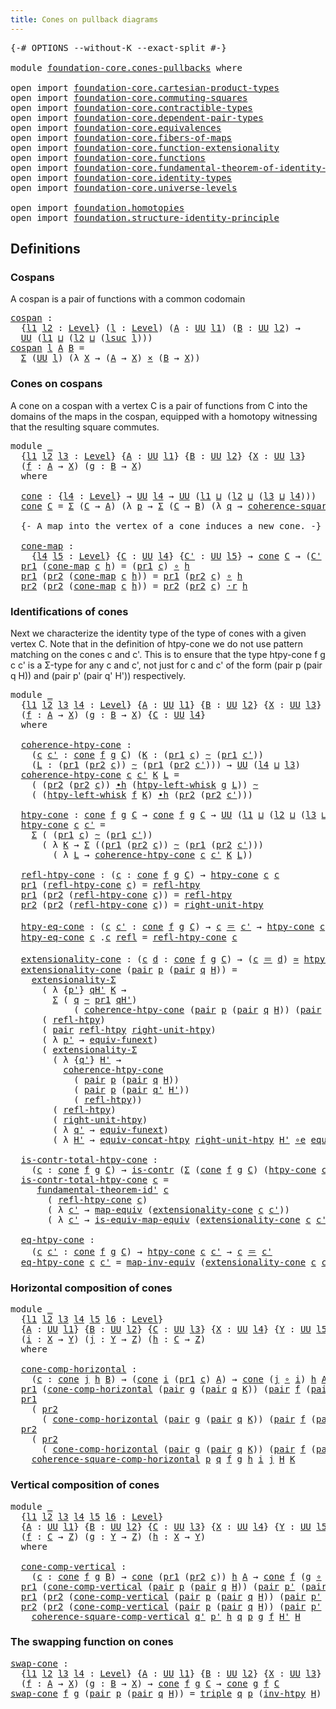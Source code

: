 ```yaml
---
title: Cones on pullback diagrams
---
```


<pre class="Agda"><a id="52" class="Symbol">{-#</a> <a id="56" class="Keyword">OPTIONS</a> <a id="64" class="Pragma">--without-K</a> <a id="76" class="Pragma">--exact-split</a> <a id="90" class="Symbol">#-}</a>

<a id="95" class="Keyword">module</a> <a id="102" href="foundation-core.cones-pullbacks.html" class="Module">foundation-core.cones-pullbacks</a> <a id="134" class="Keyword">where</a>

<a id="141" class="Keyword">open</a> <a id="146" class="Keyword">import</a> <a id="153" href="foundation-core.cartesian-product-types.html" class="Module">foundation-core.cartesian-product-types</a>
<a id="193" class="Keyword">open</a> <a id="198" class="Keyword">import</a> <a id="205" href="foundation-core.commuting-squares.html" class="Module">foundation-core.commuting-squares</a>
<a id="239" class="Keyword">open</a> <a id="244" class="Keyword">import</a> <a id="251" href="foundation-core.contractible-types.html" class="Module">foundation-core.contractible-types</a>
<a id="286" class="Keyword">open</a> <a id="291" class="Keyword">import</a> <a id="298" href="foundation-core.dependent-pair-types.html" class="Module">foundation-core.dependent-pair-types</a>
<a id="335" class="Keyword">open</a> <a id="340" class="Keyword">import</a> <a id="347" href="foundation-core.equivalences.html" class="Module">foundation-core.equivalences</a>
<a id="376" class="Keyword">open</a> <a id="381" class="Keyword">import</a> <a id="388" href="foundation-core.fibers-of-maps.html" class="Module">foundation-core.fibers-of-maps</a>
<a id="419" class="Keyword">open</a> <a id="424" class="Keyword">import</a> <a id="431" href="foundation-core.function-extensionality.html" class="Module">foundation-core.function-extensionality</a>
<a id="471" class="Keyword">open</a> <a id="476" class="Keyword">import</a> <a id="483" href="foundation-core.functions.html" class="Module">foundation-core.functions</a>
<a id="509" class="Keyword">open</a> <a id="514" class="Keyword">import</a> <a id="521" href="foundation-core.fundamental-theorem-of-identity-types.html" class="Module">foundation-core.fundamental-theorem-of-identity-types</a>
<a id="575" class="Keyword">open</a> <a id="580" class="Keyword">import</a> <a id="587" href="foundation-core.identity-types.html" class="Module">foundation-core.identity-types</a>
<a id="618" class="Keyword">open</a> <a id="623" class="Keyword">import</a> <a id="630" href="foundation-core.universe-levels.html" class="Module">foundation-core.universe-levels</a>

<a id="663" class="Keyword">open</a> <a id="668" class="Keyword">import</a> <a id="675" href="foundation.homotopies.html" class="Module">foundation.homotopies</a>
<a id="697" class="Keyword">open</a> <a id="702" class="Keyword">import</a> <a id="709" href="foundation.structure-identity-principle.html" class="Module">foundation.structure-identity-principle</a>
</pre>
## Definitions

### Cospans

A cospan is a pair of functions with a common codomain

<pre class="Agda"><a id="cospan"></a><a id="847" href="foundation-core.cones-pullbacks.html#847" class="Function">cospan</a> <a id="854" class="Symbol">:</a>
  <a id="858" class="Symbol">{</a><a id="859" href="foundation-core.cones-pullbacks.html#859" class="Bound">l1</a> <a id="862" href="foundation-core.cones-pullbacks.html#862" class="Bound">l2</a> <a id="865" class="Symbol">:</a> <a id="867" href="Agda.Primitive.html#597" class="Postulate">Level</a><a id="872" class="Symbol">}</a> <a id="874" class="Symbol">(</a><a id="875" href="foundation-core.cones-pullbacks.html#875" class="Bound">l</a> <a id="877" class="Symbol">:</a> <a id="879" href="Agda.Primitive.html#597" class="Postulate">Level</a><a id="884" class="Symbol">)</a> <a id="886" class="Symbol">(</a><a id="887" href="foundation-core.cones-pullbacks.html#887" class="Bound">A</a> <a id="889" class="Symbol">:</a> <a id="891" href="foundation-core.universe-levels.html#235" class="Primitive">UU</a> <a id="894" href="foundation-core.cones-pullbacks.html#859" class="Bound">l1</a><a id="896" class="Symbol">)</a> <a id="898" class="Symbol">(</a><a id="899" href="foundation-core.cones-pullbacks.html#899" class="Bound">B</a> <a id="901" class="Symbol">:</a> <a id="903" href="foundation-core.universe-levels.html#235" class="Primitive">UU</a> <a id="906" href="foundation-core.cones-pullbacks.html#862" class="Bound">l2</a><a id="908" class="Symbol">)</a> <a id="910" class="Symbol">→</a>
  <a id="914" href="foundation-core.universe-levels.html#235" class="Primitive">UU</a> <a id="917" class="Symbol">(</a><a id="918" href="foundation-core.cones-pullbacks.html#859" class="Bound">l1</a> <a id="921" href="Agda.Primitive.html#810" class="Primitive Operator">⊔</a> <a id="923" class="Symbol">(</a><a id="924" href="foundation-core.cones-pullbacks.html#862" class="Bound">l2</a> <a id="927" href="Agda.Primitive.html#810" class="Primitive Operator">⊔</a> <a id="929" class="Symbol">(</a><a id="930" href="Agda.Primitive.html#780" class="Primitive">lsuc</a> <a id="935" href="foundation-core.cones-pullbacks.html#875" class="Bound">l</a><a id="936" class="Symbol">)))</a>
<a id="940" href="foundation-core.cones-pullbacks.html#847" class="Function">cospan</a> <a id="947" href="foundation-core.cones-pullbacks.html#947" class="Bound">l</a> <a id="949" href="foundation-core.cones-pullbacks.html#949" class="Bound">A</a> <a id="951" href="foundation-core.cones-pullbacks.html#951" class="Bound">B</a> <a id="953" class="Symbol">=</a>
  <a id="957" href="foundation-core.dependent-pair-types.html#515" class="Record">Σ</a> <a id="959" class="Symbol">(</a><a id="960" href="foundation-core.universe-levels.html#235" class="Primitive">UU</a> <a id="963" href="foundation-core.cones-pullbacks.html#947" class="Bound">l</a><a id="964" class="Symbol">)</a> <a id="966" class="Symbol">(λ</a> <a id="969" href="foundation-core.cones-pullbacks.html#969" class="Bound">X</a> <a id="971" class="Symbol">→</a> <a id="973" class="Symbol">(</a><a id="974" href="foundation-core.cones-pullbacks.html#949" class="Bound">A</a> <a id="976" class="Symbol">→</a> <a id="978" href="foundation-core.cones-pullbacks.html#969" class="Bound">X</a><a id="979" class="Symbol">)</a> <a id="981" href="foundation-core.cartesian-product-types.html#590" class="Function Operator">×</a> <a id="983" class="Symbol">(</a><a id="984" href="foundation-core.cones-pullbacks.html#951" class="Bound">B</a> <a id="986" class="Symbol">→</a> <a id="988" href="foundation-core.cones-pullbacks.html#969" class="Bound">X</a><a id="989" class="Symbol">))</a>
</pre>
### Cones on cospans

A cone on a cospan with a vertex C is a pair of functions from C into the domains of the maps in the cospan, equipped with a homotopy witnessing that the resulting square commutes.

<pre class="Agda"><a id="1209" class="Keyword">module</a> <a id="1216" href="foundation-core.cones-pullbacks.html#1216" class="Module">_</a>
  <a id="1220" class="Symbol">{</a><a id="1221" href="foundation-core.cones-pullbacks.html#1221" class="Bound">l1</a> <a id="1224" href="foundation-core.cones-pullbacks.html#1224" class="Bound">l2</a> <a id="1227" href="foundation-core.cones-pullbacks.html#1227" class="Bound">l3</a> <a id="1230" class="Symbol">:</a> <a id="1232" href="Agda.Primitive.html#597" class="Postulate">Level</a><a id="1237" class="Symbol">}</a> <a id="1239" class="Symbol">{</a><a id="1240" href="foundation-core.cones-pullbacks.html#1240" class="Bound">A</a> <a id="1242" class="Symbol">:</a> <a id="1244" href="foundation-core.universe-levels.html#235" class="Primitive">UU</a> <a id="1247" href="foundation-core.cones-pullbacks.html#1221" class="Bound">l1</a><a id="1249" class="Symbol">}</a> <a id="1251" class="Symbol">{</a><a id="1252" href="foundation-core.cones-pullbacks.html#1252" class="Bound">B</a> <a id="1254" class="Symbol">:</a> <a id="1256" href="foundation-core.universe-levels.html#235" class="Primitive">UU</a> <a id="1259" href="foundation-core.cones-pullbacks.html#1224" class="Bound">l2</a><a id="1261" class="Symbol">}</a> <a id="1263" class="Symbol">{</a><a id="1264" href="foundation-core.cones-pullbacks.html#1264" class="Bound">X</a> <a id="1266" class="Symbol">:</a> <a id="1268" href="foundation-core.universe-levels.html#235" class="Primitive">UU</a> <a id="1271" href="foundation-core.cones-pullbacks.html#1227" class="Bound">l3</a><a id="1273" class="Symbol">}</a>
  <a id="1277" class="Symbol">(</a><a id="1278" href="foundation-core.cones-pullbacks.html#1278" class="Bound">f</a> <a id="1280" class="Symbol">:</a> <a id="1282" href="foundation-core.cones-pullbacks.html#1240" class="Bound">A</a> <a id="1284" class="Symbol">→</a> <a id="1286" href="foundation-core.cones-pullbacks.html#1264" class="Bound">X</a><a id="1287" class="Symbol">)</a> <a id="1289" class="Symbol">(</a><a id="1290" href="foundation-core.cones-pullbacks.html#1290" class="Bound">g</a> <a id="1292" class="Symbol">:</a> <a id="1294" href="foundation-core.cones-pullbacks.html#1252" class="Bound">B</a> <a id="1296" class="Symbol">→</a> <a id="1298" href="foundation-core.cones-pullbacks.html#1264" class="Bound">X</a><a id="1299" class="Symbol">)</a>
  <a id="1303" class="Keyword">where</a>
   
  <a id="1315" href="foundation-core.cones-pullbacks.html#1315" class="Function">cone</a> <a id="1320" class="Symbol">:</a> <a id="1322" class="Symbol">{</a><a id="1323" href="foundation-core.cones-pullbacks.html#1323" class="Bound">l4</a> <a id="1326" class="Symbol">:</a> <a id="1328" href="Agda.Primitive.html#597" class="Postulate">Level</a><a id="1333" class="Symbol">}</a> <a id="1335" class="Symbol">→</a> <a id="1337" href="foundation-core.universe-levels.html#235" class="Primitive">UU</a> <a id="1340" href="foundation-core.cones-pullbacks.html#1323" class="Bound">l4</a> <a id="1343" class="Symbol">→</a> <a id="1345" href="foundation-core.universe-levels.html#235" class="Primitive">UU</a> <a id="1348" class="Symbol">(</a><a id="1349" href="foundation-core.cones-pullbacks.html#1221" class="Bound">l1</a> <a id="1352" href="Agda.Primitive.html#810" class="Primitive Operator">⊔</a> <a id="1354" class="Symbol">(</a><a id="1355" href="foundation-core.cones-pullbacks.html#1224" class="Bound">l2</a> <a id="1358" href="Agda.Primitive.html#810" class="Primitive Operator">⊔</a> <a id="1360" class="Symbol">(</a><a id="1361" href="foundation-core.cones-pullbacks.html#1227" class="Bound">l3</a> <a id="1364" href="Agda.Primitive.html#810" class="Primitive Operator">⊔</a> <a id="1366" href="foundation-core.cones-pullbacks.html#1323" class="Bound">l4</a><a id="1368" class="Symbol">)))</a>
  <a id="1374" href="foundation-core.cones-pullbacks.html#1315" class="Function">cone</a> <a id="1379" href="foundation-core.cones-pullbacks.html#1379" class="Bound">C</a> <a id="1381" class="Symbol">=</a> <a id="1383" href="foundation-core.dependent-pair-types.html#515" class="Record">Σ</a> <a id="1385" class="Symbol">(</a><a id="1386" href="foundation-core.cones-pullbacks.html#1379" class="Bound">C</a> <a id="1388" class="Symbol">→</a> <a id="1390" href="foundation-core.cones-pullbacks.html#1240" class="Bound">A</a><a id="1391" class="Symbol">)</a> <a id="1393" class="Symbol">(λ</a> <a id="1396" href="foundation-core.cones-pullbacks.html#1396" class="Bound">p</a> <a id="1398" class="Symbol">→</a> <a id="1400" href="foundation-core.dependent-pair-types.html#515" class="Record">Σ</a> <a id="1402" class="Symbol">(</a><a id="1403" href="foundation-core.cones-pullbacks.html#1379" class="Bound">C</a> <a id="1405" class="Symbol">→</a> <a id="1407" href="foundation-core.cones-pullbacks.html#1252" class="Bound">B</a><a id="1408" class="Symbol">)</a> <a id="1410" class="Symbol">(λ</a> <a id="1413" href="foundation-core.cones-pullbacks.html#1413" class="Bound">q</a> <a id="1415" class="Symbol">→</a> <a id="1417" href="foundation-core.commuting-squares.html#545" class="Function">coherence-square</a> <a id="1434" href="foundation-core.cones-pullbacks.html#1413" class="Bound">q</a> <a id="1436" href="foundation-core.cones-pullbacks.html#1396" class="Bound">p</a> <a id="1438" href="foundation-core.cones-pullbacks.html#1290" class="Bound">g</a> <a id="1440" href="foundation-core.cones-pullbacks.html#1278" class="Bound">f</a><a id="1441" class="Symbol">))</a>

  <a id="1447" class="Comment">{- A map into the vertex of a cone induces a new cone. -}</a>
  
  <a id="1510" href="foundation-core.cones-pullbacks.html#1510" class="Function">cone-map</a> <a id="1519" class="Symbol">:</a>
    <a id="1525" class="Symbol">{</a><a id="1526" href="foundation-core.cones-pullbacks.html#1526" class="Bound">l4</a> <a id="1529" href="foundation-core.cones-pullbacks.html#1529" class="Bound">l5</a> <a id="1532" class="Symbol">:</a> <a id="1534" href="Agda.Primitive.html#597" class="Postulate">Level</a><a id="1539" class="Symbol">}</a> <a id="1541" class="Symbol">{</a><a id="1542" href="foundation-core.cones-pullbacks.html#1542" class="Bound">C</a> <a id="1544" class="Symbol">:</a> <a id="1546" href="foundation-core.universe-levels.html#235" class="Primitive">UU</a> <a id="1549" href="foundation-core.cones-pullbacks.html#1526" class="Bound">l4</a><a id="1551" class="Symbol">}</a> <a id="1553" class="Symbol">{</a><a id="1554" href="foundation-core.cones-pullbacks.html#1554" class="Bound">C&#39;</a> <a id="1557" class="Symbol">:</a> <a id="1559" href="foundation-core.universe-levels.html#235" class="Primitive">UU</a> <a id="1562" href="foundation-core.cones-pullbacks.html#1529" class="Bound">l5</a><a id="1564" class="Symbol">}</a> <a id="1566" class="Symbol">→</a> <a id="1568" href="foundation-core.cones-pullbacks.html#1315" class="Function">cone</a> <a id="1573" href="foundation-core.cones-pullbacks.html#1542" class="Bound">C</a> <a id="1575" class="Symbol">→</a> <a id="1577" class="Symbol">(</a><a id="1578" href="foundation-core.cones-pullbacks.html#1554" class="Bound">C&#39;</a> <a id="1581" class="Symbol">→</a> <a id="1583" href="foundation-core.cones-pullbacks.html#1542" class="Bound">C</a><a id="1584" class="Symbol">)</a> <a id="1586" class="Symbol">→</a> <a id="1588" href="foundation-core.cones-pullbacks.html#1315" class="Function">cone</a> <a id="1593" href="foundation-core.cones-pullbacks.html#1554" class="Bound">C&#39;</a>
  <a id="1598" href="foundation-core.dependent-pair-types.html#605" class="Field">pr1</a> <a id="1602" class="Symbol">(</a><a id="1603" href="foundation-core.cones-pullbacks.html#1510" class="Function">cone-map</a> <a id="1612" href="foundation-core.cones-pullbacks.html#1612" class="Bound">c</a> <a id="1614" href="foundation-core.cones-pullbacks.html#1614" class="Bound">h</a><a id="1615" class="Symbol">)</a> <a id="1617" class="Symbol">=</a> <a id="1619" class="Symbol">(</a><a id="1620" href="foundation-core.dependent-pair-types.html#605" class="Field">pr1</a> <a id="1624" href="foundation-core.cones-pullbacks.html#1612" class="Bound">c</a><a id="1625" class="Symbol">)</a> <a id="1627" href="foundation-core.functions.html#420" class="Function Operator">∘</a> <a id="1629" href="foundation-core.cones-pullbacks.html#1614" class="Bound">h</a>
  <a id="1633" href="foundation-core.dependent-pair-types.html#605" class="Field">pr1</a> <a id="1637" class="Symbol">(</a><a id="1638" href="foundation-core.dependent-pair-types.html#617" class="Field">pr2</a> <a id="1642" class="Symbol">(</a><a id="1643" href="foundation-core.cones-pullbacks.html#1510" class="Function">cone-map</a> <a id="1652" href="foundation-core.cones-pullbacks.html#1652" class="Bound">c</a> <a id="1654" href="foundation-core.cones-pullbacks.html#1654" class="Bound">h</a><a id="1655" class="Symbol">))</a> <a id="1658" class="Symbol">=</a> <a id="1660" href="foundation-core.dependent-pair-types.html#605" class="Field">pr1</a> <a id="1664" class="Symbol">(</a><a id="1665" href="foundation-core.dependent-pair-types.html#617" class="Field">pr2</a> <a id="1669" href="foundation-core.cones-pullbacks.html#1652" class="Bound">c</a><a id="1670" class="Symbol">)</a> <a id="1672" href="foundation-core.functions.html#420" class="Function Operator">∘</a> <a id="1674" href="foundation-core.cones-pullbacks.html#1654" class="Bound">h</a>
  <a id="1678" href="foundation-core.dependent-pair-types.html#617" class="Field">pr2</a> <a id="1682" class="Symbol">(</a><a id="1683" href="foundation-core.dependent-pair-types.html#617" class="Field">pr2</a> <a id="1687" class="Symbol">(</a><a id="1688" href="foundation-core.cones-pullbacks.html#1510" class="Function">cone-map</a> <a id="1697" href="foundation-core.cones-pullbacks.html#1697" class="Bound">c</a> <a id="1699" href="foundation-core.cones-pullbacks.html#1699" class="Bound">h</a><a id="1700" class="Symbol">))</a> <a id="1703" class="Symbol">=</a> <a id="1705" href="foundation-core.dependent-pair-types.html#617" class="Field">pr2</a> <a id="1709" class="Symbol">(</a><a id="1710" href="foundation-core.dependent-pair-types.html#617" class="Field">pr2</a> <a id="1714" href="foundation-core.cones-pullbacks.html#1697" class="Bound">c</a><a id="1715" class="Symbol">)</a> <a id="1717" href="foundation-core.homotopies.html#2083" class="Function Operator">·r</a> <a id="1720" href="foundation-core.cones-pullbacks.html#1699" class="Bound">h</a>
</pre>
### Identifications of cones

Next we characterize the identity type of the type of cones with a given vertex C. Note that in the definition of htpy-cone we do not use pattern matching on the cones c and c'. This is to ensure that the type htpy-cone f g c c' is a Σ-type for any c and c', not just for c and c' of the form (pair p (pair q H)) and (pair p' (pair q' H')) respectively.

<pre class="Agda"><a id="2120" class="Keyword">module</a> <a id="2127" href="foundation-core.cones-pullbacks.html#2127" class="Module">_</a>
  <a id="2131" class="Symbol">{</a><a id="2132" href="foundation-core.cones-pullbacks.html#2132" class="Bound">l1</a> <a id="2135" href="foundation-core.cones-pullbacks.html#2135" class="Bound">l2</a> <a id="2138" href="foundation-core.cones-pullbacks.html#2138" class="Bound">l3</a> <a id="2141" href="foundation-core.cones-pullbacks.html#2141" class="Bound">l4</a> <a id="2144" class="Symbol">:</a> <a id="2146" href="Agda.Primitive.html#597" class="Postulate">Level</a><a id="2151" class="Symbol">}</a> <a id="2153" class="Symbol">{</a><a id="2154" href="foundation-core.cones-pullbacks.html#2154" class="Bound">A</a> <a id="2156" class="Symbol">:</a> <a id="2158" href="foundation-core.universe-levels.html#235" class="Primitive">UU</a> <a id="2161" href="foundation-core.cones-pullbacks.html#2132" class="Bound">l1</a><a id="2163" class="Symbol">}</a> <a id="2165" class="Symbol">{</a><a id="2166" href="foundation-core.cones-pullbacks.html#2166" class="Bound">B</a> <a id="2168" class="Symbol">:</a> <a id="2170" href="foundation-core.universe-levels.html#235" class="Primitive">UU</a> <a id="2173" href="foundation-core.cones-pullbacks.html#2135" class="Bound">l2</a><a id="2175" class="Symbol">}</a> <a id="2177" class="Symbol">{</a><a id="2178" href="foundation-core.cones-pullbacks.html#2178" class="Bound">X</a> <a id="2180" class="Symbol">:</a> <a id="2182" href="foundation-core.universe-levels.html#235" class="Primitive">UU</a> <a id="2185" href="foundation-core.cones-pullbacks.html#2138" class="Bound">l3</a><a id="2187" class="Symbol">}</a>
  <a id="2191" class="Symbol">(</a><a id="2192" href="foundation-core.cones-pullbacks.html#2192" class="Bound">f</a> <a id="2194" class="Symbol">:</a> <a id="2196" href="foundation-core.cones-pullbacks.html#2154" class="Bound">A</a> <a id="2198" class="Symbol">→</a> <a id="2200" href="foundation-core.cones-pullbacks.html#2178" class="Bound">X</a><a id="2201" class="Symbol">)</a> <a id="2203" class="Symbol">(</a><a id="2204" href="foundation-core.cones-pullbacks.html#2204" class="Bound">g</a> <a id="2206" class="Symbol">:</a> <a id="2208" href="foundation-core.cones-pullbacks.html#2166" class="Bound">B</a> <a id="2210" class="Symbol">→</a> <a id="2212" href="foundation-core.cones-pullbacks.html#2178" class="Bound">X</a><a id="2213" class="Symbol">)</a> <a id="2215" class="Symbol">{</a><a id="2216" href="foundation-core.cones-pullbacks.html#2216" class="Bound">C</a> <a id="2218" class="Symbol">:</a> <a id="2220" href="foundation-core.universe-levels.html#235" class="Primitive">UU</a> <a id="2223" href="foundation-core.cones-pullbacks.html#2141" class="Bound">l4</a><a id="2225" class="Symbol">}</a>
  <a id="2229" class="Keyword">where</a>
  
  <a id="2240" href="foundation-core.cones-pullbacks.html#2240" class="Function">coherence-htpy-cone</a> <a id="2260" class="Symbol">:</a>
    <a id="2266" class="Symbol">(</a><a id="2267" href="foundation-core.cones-pullbacks.html#2267" class="Bound">c</a> <a id="2269" href="foundation-core.cones-pullbacks.html#2269" class="Bound">c&#39;</a> <a id="2272" class="Symbol">:</a> <a id="2274" href="foundation-core.cones-pullbacks.html#1315" class="Function">cone</a> <a id="2279" href="foundation-core.cones-pullbacks.html#2192" class="Bound">f</a> <a id="2281" href="foundation-core.cones-pullbacks.html#2204" class="Bound">g</a> <a id="2283" href="foundation-core.cones-pullbacks.html#2216" class="Bound">C</a><a id="2284" class="Symbol">)</a> <a id="2286" class="Symbol">(</a><a id="2287" href="foundation-core.cones-pullbacks.html#2287" class="Bound">K</a> <a id="2289" class="Symbol">:</a> <a id="2291" class="Symbol">(</a><a id="2292" href="foundation-core.dependent-pair-types.html#605" class="Field">pr1</a> <a id="2296" href="foundation-core.cones-pullbacks.html#2267" class="Bound">c</a><a id="2297" class="Symbol">)</a> <a id="2299" href="foundation-core.homotopies.html#627" class="Function Operator">~</a> <a id="2301" class="Symbol">(</a><a id="2302" href="foundation-core.dependent-pair-types.html#605" class="Field">pr1</a> <a id="2306" href="foundation-core.cones-pullbacks.html#2269" class="Bound">c&#39;</a><a id="2308" class="Symbol">))</a>
    <a id="2315" class="Symbol">(</a><a id="2316" href="foundation-core.cones-pullbacks.html#2316" class="Bound">L</a> <a id="2318" class="Symbol">:</a> <a id="2320" class="Symbol">(</a><a id="2321" href="foundation-core.dependent-pair-types.html#605" class="Field">pr1</a> <a id="2325" class="Symbol">(</a><a id="2326" href="foundation-core.dependent-pair-types.html#617" class="Field">pr2</a> <a id="2330" href="foundation-core.cones-pullbacks.html#2267" class="Bound">c</a><a id="2331" class="Symbol">))</a> <a id="2334" href="foundation-core.homotopies.html#627" class="Function Operator">~</a> <a id="2336" class="Symbol">(</a><a id="2337" href="foundation-core.dependent-pair-types.html#605" class="Field">pr1</a> <a id="2341" class="Symbol">(</a><a id="2342" href="foundation-core.dependent-pair-types.html#617" class="Field">pr2</a> <a id="2346" href="foundation-core.cones-pullbacks.html#2269" class="Bound">c&#39;</a><a id="2348" class="Symbol">)))</a> <a id="2352" class="Symbol">→</a> <a id="2354" href="foundation-core.universe-levels.html#235" class="Primitive">UU</a> <a id="2357" class="Symbol">(</a><a id="2358" href="foundation-core.cones-pullbacks.html#2141" class="Bound">l4</a> <a id="2361" href="Agda.Primitive.html#810" class="Primitive Operator">⊔</a> <a id="2363" href="foundation-core.cones-pullbacks.html#2138" class="Bound">l3</a><a id="2365" class="Symbol">)</a>
  <a id="2369" href="foundation-core.cones-pullbacks.html#2240" class="Function">coherence-htpy-cone</a> <a id="2389" href="foundation-core.cones-pullbacks.html#2389" class="Bound">c</a> <a id="2391" href="foundation-core.cones-pullbacks.html#2391" class="Bound">c&#39;</a> <a id="2394" href="foundation-core.cones-pullbacks.html#2394" class="Bound">K</a> <a id="2396" href="foundation-core.cones-pullbacks.html#2396" class="Bound">L</a> <a id="2398" class="Symbol">=</a>
    <a id="2404" class="Symbol">(</a> <a id="2406" class="Symbol">(</a><a id="2407" href="foundation-core.dependent-pair-types.html#617" class="Field">pr2</a> <a id="2411" class="Symbol">(</a><a id="2412" href="foundation-core.dependent-pair-types.html#617" class="Field">pr2</a> <a id="2416" href="foundation-core.cones-pullbacks.html#2389" class="Bound">c</a><a id="2417" class="Symbol">))</a> <a id="2420" href="foundation-core.homotopies.html#1167" class="Function Operator">∙h</a> <a id="2423" class="Symbol">(</a><a id="2424" href="foundation-core.homotopies.html#1696" class="Function">htpy-left-whisk</a> <a id="2440" href="foundation-core.cones-pullbacks.html#2204" class="Bound">g</a> <a id="2442" href="foundation-core.cones-pullbacks.html#2396" class="Bound">L</a><a id="2443" class="Symbol">))</a> <a id="2446" href="foundation-core.homotopies.html#627" class="Function Operator">~</a>
    <a id="2452" class="Symbol">(</a> <a id="2454" class="Symbol">(</a><a id="2455" href="foundation-core.homotopies.html#1696" class="Function">htpy-left-whisk</a> <a id="2471" href="foundation-core.cones-pullbacks.html#2192" class="Bound">f</a> <a id="2473" href="foundation-core.cones-pullbacks.html#2394" class="Bound">K</a><a id="2474" class="Symbol">)</a> <a id="2476" href="foundation-core.homotopies.html#1167" class="Function Operator">∙h</a> <a id="2479" class="Symbol">(</a><a id="2480" href="foundation-core.dependent-pair-types.html#617" class="Field">pr2</a> <a id="2484" class="Symbol">(</a><a id="2485" href="foundation-core.dependent-pair-types.html#617" class="Field">pr2</a> <a id="2489" href="foundation-core.cones-pullbacks.html#2391" class="Bound">c&#39;</a><a id="2491" class="Symbol">)))</a>

  <a id="2498" href="foundation-core.cones-pullbacks.html#2498" class="Function">htpy-cone</a> <a id="2508" class="Symbol">:</a> <a id="2510" href="foundation-core.cones-pullbacks.html#1315" class="Function">cone</a> <a id="2515" href="foundation-core.cones-pullbacks.html#2192" class="Bound">f</a> <a id="2517" href="foundation-core.cones-pullbacks.html#2204" class="Bound">g</a> <a id="2519" href="foundation-core.cones-pullbacks.html#2216" class="Bound">C</a> <a id="2521" class="Symbol">→</a> <a id="2523" href="foundation-core.cones-pullbacks.html#1315" class="Function">cone</a> <a id="2528" href="foundation-core.cones-pullbacks.html#2192" class="Bound">f</a> <a id="2530" href="foundation-core.cones-pullbacks.html#2204" class="Bound">g</a> <a id="2532" href="foundation-core.cones-pullbacks.html#2216" class="Bound">C</a> <a id="2534" class="Symbol">→</a> <a id="2536" href="foundation-core.universe-levels.html#235" class="Primitive">UU</a> <a id="2539" class="Symbol">(</a><a id="2540" href="foundation-core.cones-pullbacks.html#2132" class="Bound">l1</a> <a id="2543" href="Agda.Primitive.html#810" class="Primitive Operator">⊔</a> <a id="2545" class="Symbol">(</a><a id="2546" href="foundation-core.cones-pullbacks.html#2135" class="Bound">l2</a> <a id="2549" href="Agda.Primitive.html#810" class="Primitive Operator">⊔</a> <a id="2551" class="Symbol">(</a><a id="2552" href="foundation-core.cones-pullbacks.html#2138" class="Bound">l3</a> <a id="2555" href="Agda.Primitive.html#810" class="Primitive Operator">⊔</a> <a id="2557" href="foundation-core.cones-pullbacks.html#2141" class="Bound">l4</a><a id="2559" class="Symbol">)))</a>
  <a id="2565" href="foundation-core.cones-pullbacks.html#2498" class="Function">htpy-cone</a> <a id="2575" href="foundation-core.cones-pullbacks.html#2575" class="Bound">c</a> <a id="2577" href="foundation-core.cones-pullbacks.html#2577" class="Bound">c&#39;</a> <a id="2580" class="Symbol">=</a>
    <a id="2586" href="foundation-core.dependent-pair-types.html#515" class="Record">Σ</a> <a id="2588" class="Symbol">(</a> <a id="2590" class="Symbol">(</a><a id="2591" href="foundation-core.dependent-pair-types.html#605" class="Field">pr1</a> <a id="2595" href="foundation-core.cones-pullbacks.html#2575" class="Bound">c</a><a id="2596" class="Symbol">)</a> <a id="2598" href="foundation-core.homotopies.html#627" class="Function Operator">~</a> <a id="2600" class="Symbol">(</a><a id="2601" href="foundation-core.dependent-pair-types.html#605" class="Field">pr1</a> <a id="2605" href="foundation-core.cones-pullbacks.html#2577" class="Bound">c&#39;</a><a id="2607" class="Symbol">))</a>
      <a id="2616" class="Symbol">(</a> <a id="2618" class="Symbol">λ</a> <a id="2620" href="foundation-core.cones-pullbacks.html#2620" class="Bound">K</a> <a id="2622" class="Symbol">→</a> <a id="2624" href="foundation-core.dependent-pair-types.html#515" class="Record">Σ</a> <a id="2626" class="Symbol">((</a><a id="2628" href="foundation-core.dependent-pair-types.html#605" class="Field">pr1</a> <a id="2632" class="Symbol">(</a><a id="2633" href="foundation-core.dependent-pair-types.html#617" class="Field">pr2</a> <a id="2637" href="foundation-core.cones-pullbacks.html#2575" class="Bound">c</a><a id="2638" class="Symbol">))</a> <a id="2641" href="foundation-core.homotopies.html#627" class="Function Operator">~</a> <a id="2643" class="Symbol">(</a><a id="2644" href="foundation-core.dependent-pair-types.html#605" class="Field">pr1</a> <a id="2648" class="Symbol">(</a><a id="2649" href="foundation-core.dependent-pair-types.html#617" class="Field">pr2</a> <a id="2653" href="foundation-core.cones-pullbacks.html#2577" class="Bound">c&#39;</a><a id="2655" class="Symbol">)))</a>
        <a id="2667" class="Symbol">(</a> <a id="2669" class="Symbol">λ</a> <a id="2671" href="foundation-core.cones-pullbacks.html#2671" class="Bound">L</a> <a id="2673" class="Symbol">→</a> <a id="2675" href="foundation-core.cones-pullbacks.html#2240" class="Function">coherence-htpy-cone</a> <a id="2695" href="foundation-core.cones-pullbacks.html#2575" class="Bound">c</a> <a id="2697" href="foundation-core.cones-pullbacks.html#2577" class="Bound">c&#39;</a> <a id="2700" href="foundation-core.cones-pullbacks.html#2620" class="Bound">K</a> <a id="2702" href="foundation-core.cones-pullbacks.html#2671" class="Bound">L</a><a id="2703" class="Symbol">))</a>

  <a id="2709" href="foundation-core.cones-pullbacks.html#2709" class="Function">refl-htpy-cone</a> <a id="2724" class="Symbol">:</a> <a id="2726" class="Symbol">(</a><a id="2727" href="foundation-core.cones-pullbacks.html#2727" class="Bound">c</a> <a id="2729" class="Symbol">:</a> <a id="2731" href="foundation-core.cones-pullbacks.html#1315" class="Function">cone</a> <a id="2736" href="foundation-core.cones-pullbacks.html#2192" class="Bound">f</a> <a id="2738" href="foundation-core.cones-pullbacks.html#2204" class="Bound">g</a> <a id="2740" href="foundation-core.cones-pullbacks.html#2216" class="Bound">C</a><a id="2741" class="Symbol">)</a> <a id="2743" class="Symbol">→</a> <a id="2745" href="foundation-core.cones-pullbacks.html#2498" class="Function">htpy-cone</a> <a id="2755" href="foundation-core.cones-pullbacks.html#2727" class="Bound">c</a> <a id="2757" href="foundation-core.cones-pullbacks.html#2727" class="Bound">c</a>
  <a id="2761" href="foundation-core.dependent-pair-types.html#605" class="Field">pr1</a> <a id="2765" class="Symbol">(</a><a id="2766" href="foundation-core.cones-pullbacks.html#2709" class="Function">refl-htpy-cone</a> <a id="2781" href="foundation-core.cones-pullbacks.html#2781" class="Bound">c</a><a id="2782" class="Symbol">)</a> <a id="2784" class="Symbol">=</a> <a id="2786" href="foundation-core.homotopies.html#741" class="Function">refl-htpy</a>
  <a id="2798" href="foundation-core.dependent-pair-types.html#605" class="Field">pr1</a> <a id="2802" class="Symbol">(</a><a id="2803" href="foundation-core.dependent-pair-types.html#617" class="Field">pr2</a> <a id="2807" class="Symbol">(</a><a id="2808" href="foundation-core.cones-pullbacks.html#2709" class="Function">refl-htpy-cone</a> <a id="2823" href="foundation-core.cones-pullbacks.html#2823" class="Bound">c</a><a id="2824" class="Symbol">))</a> <a id="2827" class="Symbol">=</a> <a id="2829" href="foundation-core.homotopies.html#741" class="Function">refl-htpy</a>
  <a id="2841" href="foundation-core.dependent-pair-types.html#617" class="Field">pr2</a> <a id="2845" class="Symbol">(</a><a id="2846" href="foundation-core.dependent-pair-types.html#617" class="Field">pr2</a> <a id="2850" class="Symbol">(</a><a id="2851" href="foundation-core.cones-pullbacks.html#2709" class="Function">refl-htpy-cone</a> <a id="2866" href="foundation-core.cones-pullbacks.html#2866" class="Bound">c</a><a id="2867" class="Symbol">))</a> <a id="2870" class="Symbol">=</a> <a id="2872" href="foundation-core.homotopies.html#2584" class="Function">right-unit-htpy</a>
      
  <a id="2897" href="foundation-core.cones-pullbacks.html#2897" class="Function">htpy-eq-cone</a> <a id="2910" class="Symbol">:</a> <a id="2912" class="Symbol">(</a><a id="2913" href="foundation-core.cones-pullbacks.html#2913" class="Bound">c</a> <a id="2915" href="foundation-core.cones-pullbacks.html#2915" class="Bound">c&#39;</a> <a id="2918" class="Symbol">:</a> <a id="2920" href="foundation-core.cones-pullbacks.html#1315" class="Function">cone</a> <a id="2925" href="foundation-core.cones-pullbacks.html#2192" class="Bound">f</a> <a id="2927" href="foundation-core.cones-pullbacks.html#2204" class="Bound">g</a> <a id="2929" href="foundation-core.cones-pullbacks.html#2216" class="Bound">C</a><a id="2930" class="Symbol">)</a> <a id="2932" class="Symbol">→</a> <a id="2934" href="foundation-core.cones-pullbacks.html#2913" class="Bound">c</a> <a id="2936" href="foundation-core.identity-types.html#1865" class="Function Operator">＝</a> <a id="2938" href="foundation-core.cones-pullbacks.html#2915" class="Bound">c&#39;</a> <a id="2941" class="Symbol">→</a> <a id="2943" href="foundation-core.cones-pullbacks.html#2498" class="Function">htpy-cone</a> <a id="2953" href="foundation-core.cones-pullbacks.html#2913" class="Bound">c</a> <a id="2955" href="foundation-core.cones-pullbacks.html#2915" class="Bound">c&#39;</a>
  <a id="2960" href="foundation-core.cones-pullbacks.html#2897" class="Function">htpy-eq-cone</a> <a id="2973" href="foundation-core.cones-pullbacks.html#2973" class="Bound">c</a> <a id="2975" class="DottedPattern Symbol">.</a><a id="2976" href="foundation-core.cones-pullbacks.html#2973" class="DottedPattern Bound">c</a> <a id="2978" href="foundation-core.identity-types.html#1820" class="InductiveConstructor">refl</a> <a id="2983" class="Symbol">=</a> <a id="2985" href="foundation-core.cones-pullbacks.html#2709" class="Function">refl-htpy-cone</a> <a id="3000" href="foundation-core.cones-pullbacks.html#2973" class="Bound">c</a>

  <a id="3005" href="foundation-core.cones-pullbacks.html#3005" class="Function">extensionality-cone</a> <a id="3025" class="Symbol">:</a> <a id="3027" class="Symbol">(</a><a id="3028" href="foundation-core.cones-pullbacks.html#3028" class="Bound">c</a> <a id="3030" href="foundation-core.cones-pullbacks.html#3030" class="Bound">d</a> <a id="3032" class="Symbol">:</a> <a id="3034" href="foundation-core.cones-pullbacks.html#1315" class="Function">cone</a> <a id="3039" href="foundation-core.cones-pullbacks.html#2192" class="Bound">f</a> <a id="3041" href="foundation-core.cones-pullbacks.html#2204" class="Bound">g</a> <a id="3043" href="foundation-core.cones-pullbacks.html#2216" class="Bound">C</a><a id="3044" class="Symbol">)</a> <a id="3046" class="Symbol">→</a> <a id="3048" class="Symbol">(</a><a id="3049" href="foundation-core.cones-pullbacks.html#3028" class="Bound">c</a> <a id="3051" href="foundation-core.identity-types.html#1865" class="Function Operator">＝</a> <a id="3053" href="foundation-core.cones-pullbacks.html#3030" class="Bound">d</a><a id="3054" class="Symbol">)</a> <a id="3056" href="foundation-core.equivalences.html#1621" class="Function Operator">≃</a> <a id="3058" href="foundation-core.cones-pullbacks.html#2498" class="Function">htpy-cone</a> <a id="3068" href="foundation-core.cones-pullbacks.html#3028" class="Bound">c</a> <a id="3070" href="foundation-core.cones-pullbacks.html#3030" class="Bound">d</a>
  <a id="3074" href="foundation-core.cones-pullbacks.html#3005" class="Function">extensionality-cone</a> <a id="3094" class="Symbol">(</a><a id="3095" href="foundation-core.dependent-pair-types.html#588" class="InductiveConstructor">pair</a> <a id="3100" href="foundation-core.cones-pullbacks.html#3100" class="Bound">p</a> <a id="3102" class="Symbol">(</a><a id="3103" href="foundation-core.dependent-pair-types.html#588" class="InductiveConstructor">pair</a> <a id="3108" href="foundation-core.cones-pullbacks.html#3108" class="Bound">q</a> <a id="3110" href="foundation-core.cones-pullbacks.html#3110" class="Bound">H</a><a id="3111" class="Symbol">))</a> <a id="3114" class="Symbol">=</a>
    <a id="3120" href="foundation.structure-identity-principle.html#2994" class="Function">extensionality-Σ</a>
      <a id="3143" class="Symbol">(</a> <a id="3145" class="Symbol">λ</a> <a id="3147" class="Symbol">{</a><a id="3148" href="foundation-core.cones-pullbacks.html#3148" class="Bound">p&#39;</a><a id="3150" class="Symbol">}</a> <a id="3152" href="foundation-core.cones-pullbacks.html#3152" class="Bound">qH&#39;</a> <a id="3156" href="foundation-core.cones-pullbacks.html#3156" class="Bound">K</a> <a id="3158" class="Symbol">→</a>
        <a id="3168" href="foundation-core.dependent-pair-types.html#515" class="Record">Σ</a> <a id="3170" class="Symbol">(</a> <a id="3172" href="foundation-core.cones-pullbacks.html#3108" class="Bound">q</a> <a id="3174" href="foundation-core.homotopies.html#627" class="Function Operator">~</a> <a id="3176" href="foundation-core.dependent-pair-types.html#605" class="Field">pr1</a> <a id="3180" href="foundation-core.cones-pullbacks.html#3152" class="Bound">qH&#39;</a><a id="3183" class="Symbol">)</a>
            <a id="3197" class="Symbol">(</a> <a id="3199" href="foundation-core.cones-pullbacks.html#2240" class="Function">coherence-htpy-cone</a> <a id="3219" class="Symbol">(</a><a id="3220" href="foundation-core.dependent-pair-types.html#588" class="InductiveConstructor">pair</a> <a id="3225" href="foundation-core.cones-pullbacks.html#3100" class="Bound">p</a> <a id="3227" class="Symbol">(</a><a id="3228" href="foundation-core.dependent-pair-types.html#588" class="InductiveConstructor">pair</a> <a id="3233" href="foundation-core.cones-pullbacks.html#3108" class="Bound">q</a> <a id="3235" href="foundation-core.cones-pullbacks.html#3110" class="Bound">H</a><a id="3236" class="Symbol">))</a> <a id="3239" class="Symbol">(</a><a id="3240" href="foundation-core.dependent-pair-types.html#588" class="InductiveConstructor">pair</a> <a id="3245" href="foundation-core.cones-pullbacks.html#3148" class="Bound">p&#39;</a> <a id="3248" href="foundation-core.cones-pullbacks.html#3152" class="Bound">qH&#39;</a><a id="3251" class="Symbol">)</a> <a id="3253" href="foundation-core.cones-pullbacks.html#3156" class="Bound">K</a><a id="3254" class="Symbol">))</a>
      <a id="3263" class="Symbol">(</a> <a id="3265" href="foundation-core.homotopies.html#741" class="Function">refl-htpy</a><a id="3274" class="Symbol">)</a>
      <a id="3282" class="Symbol">(</a> <a id="3284" href="foundation-core.dependent-pair-types.html#588" class="InductiveConstructor">pair</a> <a id="3289" href="foundation-core.homotopies.html#741" class="Function">refl-htpy</a> <a id="3299" href="foundation-core.homotopies.html#2584" class="Function">right-unit-htpy</a><a id="3314" class="Symbol">)</a>
      <a id="3322" class="Symbol">(</a> <a id="3324" class="Symbol">λ</a> <a id="3326" href="foundation-core.cones-pullbacks.html#3326" class="Bound">p&#39;</a> <a id="3329" class="Symbol">→</a> <a id="3331" href="foundation-core.function-extensionality.html#1301" class="Function">equiv-funext</a><a id="3343" class="Symbol">)</a>
      <a id="3351" class="Symbol">(</a> <a id="3353" href="foundation.structure-identity-principle.html#2994" class="Function">extensionality-Σ</a>
        <a id="3378" class="Symbol">(</a> <a id="3380" class="Symbol">λ</a> <a id="3382" class="Symbol">{</a><a id="3383" href="foundation-core.cones-pullbacks.html#3383" class="Bound">q&#39;</a><a id="3385" class="Symbol">}</a> <a id="3387" href="foundation-core.cones-pullbacks.html#3387" class="Bound">H&#39;</a> <a id="3390" class="Symbol">→</a>
          <a id="3402" href="foundation-core.cones-pullbacks.html#2240" class="Function">coherence-htpy-cone</a>
            <a id="3434" class="Symbol">(</a> <a id="3436" href="foundation-core.dependent-pair-types.html#588" class="InductiveConstructor">pair</a> <a id="3441" href="foundation-core.cones-pullbacks.html#3100" class="Bound">p</a> <a id="3443" class="Symbol">(</a><a id="3444" href="foundation-core.dependent-pair-types.html#588" class="InductiveConstructor">pair</a> <a id="3449" href="foundation-core.cones-pullbacks.html#3108" class="Bound">q</a> <a id="3451" href="foundation-core.cones-pullbacks.html#3110" class="Bound">H</a><a id="3452" class="Symbol">))</a>
            <a id="3467" class="Symbol">(</a> <a id="3469" href="foundation-core.dependent-pair-types.html#588" class="InductiveConstructor">pair</a> <a id="3474" href="foundation-core.cones-pullbacks.html#3100" class="Bound">p</a> <a id="3476" class="Symbol">(</a><a id="3477" href="foundation-core.dependent-pair-types.html#588" class="InductiveConstructor">pair</a> <a id="3482" href="foundation-core.cones-pullbacks.html#3383" class="Bound">q&#39;</a> <a id="3485" href="foundation-core.cones-pullbacks.html#3387" class="Bound">H&#39;</a><a id="3487" class="Symbol">))</a>
            <a id="3502" class="Symbol">(</a> <a id="3504" href="foundation-core.homotopies.html#741" class="Function">refl-htpy</a><a id="3513" class="Symbol">))</a>
        <a id="3524" class="Symbol">(</a> <a id="3526" href="foundation-core.homotopies.html#741" class="Function">refl-htpy</a><a id="3535" class="Symbol">)</a>
        <a id="3545" class="Symbol">(</a> <a id="3547" href="foundation-core.homotopies.html#2584" class="Function">right-unit-htpy</a><a id="3562" class="Symbol">)</a>
        <a id="3572" class="Symbol">(</a> <a id="3574" class="Symbol">λ</a> <a id="3576" href="foundation-core.cones-pullbacks.html#3576" class="Bound">q&#39;</a> <a id="3579" class="Symbol">→</a> <a id="3581" href="foundation-core.function-extensionality.html#1301" class="Function">equiv-funext</a><a id="3593" class="Symbol">)</a>
        <a id="3603" class="Symbol">(</a> <a id="3605" class="Symbol">λ</a> <a id="3607" href="foundation-core.cones-pullbacks.html#3607" class="Bound">H&#39;</a> <a id="3610" class="Symbol">→</a> <a id="3612" href="foundation.homotopies.html#6187" class="Function">equiv-concat-htpy</a> <a id="3630" href="foundation-core.homotopies.html#2584" class="Function">right-unit-htpy</a> <a id="3646" href="foundation-core.cones-pullbacks.html#3607" class="Bound">H&#39;</a> <a id="3649" href="foundation-core.equivalences.html#7869" class="Function Operator">∘e</a> <a id="3652" href="foundation-core.function-extensionality.html#1301" class="Function">equiv-funext</a><a id="3664" class="Symbol">))</a>

  <a id="3670" href="foundation-core.cones-pullbacks.html#3670" class="Function">is-contr-total-htpy-cone</a> <a id="3695" class="Symbol">:</a>
    <a id="3701" class="Symbol">(</a><a id="3702" href="foundation-core.cones-pullbacks.html#3702" class="Bound">c</a> <a id="3704" class="Symbol">:</a> <a id="3706" href="foundation-core.cones-pullbacks.html#1315" class="Function">cone</a> <a id="3711" href="foundation-core.cones-pullbacks.html#2192" class="Bound">f</a> <a id="3713" href="foundation-core.cones-pullbacks.html#2204" class="Bound">g</a> <a id="3715" href="foundation-core.cones-pullbacks.html#2216" class="Bound">C</a><a id="3716" class="Symbol">)</a> <a id="3718" class="Symbol">→</a> <a id="3720" href="foundation-core.contractible-types.html#1006" class="Function">is-contr</a> <a id="3729" class="Symbol">(</a><a id="3730" href="foundation-core.dependent-pair-types.html#515" class="Record">Σ</a> <a id="3732" class="Symbol">(</a><a id="3733" href="foundation-core.cones-pullbacks.html#1315" class="Function">cone</a> <a id="3738" href="foundation-core.cones-pullbacks.html#2192" class="Bound">f</a> <a id="3740" href="foundation-core.cones-pullbacks.html#2204" class="Bound">g</a> <a id="3742" href="foundation-core.cones-pullbacks.html#2216" class="Bound">C</a><a id="3743" class="Symbol">)</a> <a id="3745" class="Symbol">(</a><a id="3746" href="foundation-core.cones-pullbacks.html#2498" class="Function">htpy-cone</a> <a id="3756" href="foundation-core.cones-pullbacks.html#3702" class="Bound">c</a><a id="3757" class="Symbol">))</a>
  <a id="3762" href="foundation-core.cones-pullbacks.html#3670" class="Function">is-contr-total-htpy-cone</a> <a id="3787" href="foundation-core.cones-pullbacks.html#3787" class="Bound">c</a> <a id="3789" class="Symbol">=</a>
     <a id="3796" href="foundation-core.fundamental-theorem-of-identity-types.html#2175" class="Function">fundamental-theorem-id&#39;</a> <a id="3820" href="foundation-core.cones-pullbacks.html#3787" class="Bound">c</a>
       <a id="3829" class="Symbol">(</a> <a id="3831" href="foundation-core.cones-pullbacks.html#2709" class="Function">refl-htpy-cone</a> <a id="3846" href="foundation-core.cones-pullbacks.html#3787" class="Bound">c</a><a id="3847" class="Symbol">)</a>
       <a id="3856" class="Symbol">(</a> <a id="3858" class="Symbol">λ</a> <a id="3860" href="foundation-core.cones-pullbacks.html#3860" class="Bound">c&#39;</a> <a id="3863" class="Symbol">→</a> <a id="3865" href="foundation-core.equivalences.html#1821" class="Function">map-equiv</a> <a id="3875" class="Symbol">(</a><a id="3876" href="foundation-core.cones-pullbacks.html#3005" class="Function">extensionality-cone</a> <a id="3896" href="foundation-core.cones-pullbacks.html#3787" class="Bound">c</a> <a id="3898" href="foundation-core.cones-pullbacks.html#3860" class="Bound">c&#39;</a><a id="3900" class="Symbol">))</a>
       <a id="3910" class="Symbol">(</a> <a id="3912" class="Symbol">λ</a> <a id="3914" href="foundation-core.cones-pullbacks.html#3914" class="Bound">c&#39;</a> <a id="3917" class="Symbol">→</a> <a id="3919" href="foundation-core.equivalences.html#1876" class="Function">is-equiv-map-equiv</a> <a id="3938" class="Symbol">(</a><a id="3939" href="foundation-core.cones-pullbacks.html#3005" class="Function">extensionality-cone</a> <a id="3959" href="foundation-core.cones-pullbacks.html#3787" class="Bound">c</a> <a id="3961" href="foundation-core.cones-pullbacks.html#3914" class="Bound">c&#39;</a><a id="3963" class="Symbol">))</a>

  <a id="3969" href="foundation-core.cones-pullbacks.html#3969" class="Function">eq-htpy-cone</a> <a id="3982" class="Symbol">:</a>
    <a id="3988" class="Symbol">(</a><a id="3989" href="foundation-core.cones-pullbacks.html#3989" class="Bound">c</a> <a id="3991" href="foundation-core.cones-pullbacks.html#3991" class="Bound">c&#39;</a> <a id="3994" class="Symbol">:</a> <a id="3996" href="foundation-core.cones-pullbacks.html#1315" class="Function">cone</a> <a id="4001" href="foundation-core.cones-pullbacks.html#2192" class="Bound">f</a> <a id="4003" href="foundation-core.cones-pullbacks.html#2204" class="Bound">g</a> <a id="4005" href="foundation-core.cones-pullbacks.html#2216" class="Bound">C</a><a id="4006" class="Symbol">)</a> <a id="4008" class="Symbol">→</a> <a id="4010" href="foundation-core.cones-pullbacks.html#2498" class="Function">htpy-cone</a> <a id="4020" href="foundation-core.cones-pullbacks.html#3989" class="Bound">c</a> <a id="4022" href="foundation-core.cones-pullbacks.html#3991" class="Bound">c&#39;</a> <a id="4025" class="Symbol">→</a> <a id="4027" href="foundation-core.cones-pullbacks.html#3989" class="Bound">c</a> <a id="4029" href="foundation-core.identity-types.html#1865" class="Function Operator">＝</a> <a id="4031" href="foundation-core.cones-pullbacks.html#3991" class="Bound">c&#39;</a>
  <a id="4036" href="foundation-core.cones-pullbacks.html#3969" class="Function">eq-htpy-cone</a> <a id="4049" href="foundation-core.cones-pullbacks.html#4049" class="Bound">c</a> <a id="4051" href="foundation-core.cones-pullbacks.html#4051" class="Bound">c&#39;</a> <a id="4054" class="Symbol">=</a> <a id="4056" href="foundation-core.equivalences.html#5036" class="Function">map-inv-equiv</a> <a id="4070" class="Symbol">(</a><a id="4071" href="foundation-core.cones-pullbacks.html#3005" class="Function">extensionality-cone</a> <a id="4091" href="foundation-core.cones-pullbacks.html#4049" class="Bound">c</a> <a id="4093" href="foundation-core.cones-pullbacks.html#4051" class="Bound">c&#39;</a><a id="4095" class="Symbol">)</a>
</pre>
### Horizontal composition of cones

<pre class="Agda"><a id="4147" class="Keyword">module</a> <a id="4154" href="foundation-core.cones-pullbacks.html#4154" class="Module">_</a>
  <a id="4158" class="Symbol">{</a><a id="4159" href="foundation-core.cones-pullbacks.html#4159" class="Bound">l1</a> <a id="4162" href="foundation-core.cones-pullbacks.html#4162" class="Bound">l2</a> <a id="4165" href="foundation-core.cones-pullbacks.html#4165" class="Bound">l3</a> <a id="4168" href="foundation-core.cones-pullbacks.html#4168" class="Bound">l4</a> <a id="4171" href="foundation-core.cones-pullbacks.html#4171" class="Bound">l5</a> <a id="4174" href="foundation-core.cones-pullbacks.html#4174" class="Bound">l6</a> <a id="4177" class="Symbol">:</a> <a id="4179" href="Agda.Primitive.html#597" class="Postulate">Level</a><a id="4184" class="Symbol">}</a>
  <a id="4188" class="Symbol">{</a><a id="4189" href="foundation-core.cones-pullbacks.html#4189" class="Bound">A</a> <a id="4191" class="Symbol">:</a> <a id="4193" href="foundation-core.universe-levels.html#235" class="Primitive">UU</a> <a id="4196" href="foundation-core.cones-pullbacks.html#4159" class="Bound">l1</a><a id="4198" class="Symbol">}</a> <a id="4200" class="Symbol">{</a><a id="4201" href="foundation-core.cones-pullbacks.html#4201" class="Bound">B</a> <a id="4203" class="Symbol">:</a> <a id="4205" href="foundation-core.universe-levels.html#235" class="Primitive">UU</a> <a id="4208" href="foundation-core.cones-pullbacks.html#4162" class="Bound">l2</a><a id="4210" class="Symbol">}</a> <a id="4212" class="Symbol">{</a><a id="4213" href="foundation-core.cones-pullbacks.html#4213" class="Bound">C</a> <a id="4215" class="Symbol">:</a> <a id="4217" href="foundation-core.universe-levels.html#235" class="Primitive">UU</a> <a id="4220" href="foundation-core.cones-pullbacks.html#4165" class="Bound">l3</a><a id="4222" class="Symbol">}</a> <a id="4224" class="Symbol">{</a><a id="4225" href="foundation-core.cones-pullbacks.html#4225" class="Bound">X</a> <a id="4227" class="Symbol">:</a> <a id="4229" href="foundation-core.universe-levels.html#235" class="Primitive">UU</a> <a id="4232" href="foundation-core.cones-pullbacks.html#4168" class="Bound">l4</a><a id="4234" class="Symbol">}</a> <a id="4236" class="Symbol">{</a><a id="4237" href="foundation-core.cones-pullbacks.html#4237" class="Bound">Y</a> <a id="4239" class="Symbol">:</a> <a id="4241" href="foundation-core.universe-levels.html#235" class="Primitive">UU</a> <a id="4244" href="foundation-core.cones-pullbacks.html#4171" class="Bound">l5</a><a id="4246" class="Symbol">}</a> <a id="4248" class="Symbol">{</a><a id="4249" href="foundation-core.cones-pullbacks.html#4249" class="Bound">Z</a> <a id="4251" class="Symbol">:</a> <a id="4253" href="foundation-core.universe-levels.html#235" class="Primitive">UU</a> <a id="4256" href="foundation-core.cones-pullbacks.html#4174" class="Bound">l6</a><a id="4258" class="Symbol">}</a>
  <a id="4262" class="Symbol">(</a><a id="4263" href="foundation-core.cones-pullbacks.html#4263" class="Bound">i</a> <a id="4265" class="Symbol">:</a> <a id="4267" href="foundation-core.cones-pullbacks.html#4225" class="Bound">X</a> <a id="4269" class="Symbol">→</a> <a id="4271" href="foundation-core.cones-pullbacks.html#4237" class="Bound">Y</a><a id="4272" class="Symbol">)</a> <a id="4274" class="Symbol">(</a><a id="4275" href="foundation-core.cones-pullbacks.html#4275" class="Bound">j</a> <a id="4277" class="Symbol">:</a> <a id="4279" href="foundation-core.cones-pullbacks.html#4237" class="Bound">Y</a> <a id="4281" class="Symbol">→</a> <a id="4283" href="foundation-core.cones-pullbacks.html#4249" class="Bound">Z</a><a id="4284" class="Symbol">)</a> <a id="4286" class="Symbol">(</a><a id="4287" href="foundation-core.cones-pullbacks.html#4287" class="Bound">h</a> <a id="4289" class="Symbol">:</a> <a id="4291" href="foundation-core.cones-pullbacks.html#4213" class="Bound">C</a> <a id="4293" class="Symbol">→</a> <a id="4295" href="foundation-core.cones-pullbacks.html#4249" class="Bound">Z</a><a id="4296" class="Symbol">)</a>
  <a id="4300" class="Keyword">where</a>
  
  <a id="4311" href="foundation-core.cones-pullbacks.html#4311" class="Function">cone-comp-horizontal</a> <a id="4332" class="Symbol">:</a>
    <a id="4338" class="Symbol">(</a><a id="4339" href="foundation-core.cones-pullbacks.html#4339" class="Bound">c</a> <a id="4341" class="Symbol">:</a> <a id="4343" href="foundation-core.cones-pullbacks.html#1315" class="Function">cone</a> <a id="4348" href="foundation-core.cones-pullbacks.html#4275" class="Bound">j</a> <a id="4350" href="foundation-core.cones-pullbacks.html#4287" class="Bound">h</a> <a id="4352" href="foundation-core.cones-pullbacks.html#4201" class="Bound">B</a><a id="4353" class="Symbol">)</a> <a id="4355" class="Symbol">→</a> <a id="4357" class="Symbol">(</a><a id="4358" href="foundation-core.cones-pullbacks.html#1315" class="Function">cone</a> <a id="4363" href="foundation-core.cones-pullbacks.html#4263" class="Bound">i</a> <a id="4365" class="Symbol">(</a><a id="4366" href="foundation-core.dependent-pair-types.html#605" class="Field">pr1</a> <a id="4370" href="foundation-core.cones-pullbacks.html#4339" class="Bound">c</a><a id="4371" class="Symbol">)</a> <a id="4373" href="foundation-core.cones-pullbacks.html#4189" class="Bound">A</a><a id="4374" class="Symbol">)</a> <a id="4376" class="Symbol">→</a> <a id="4378" href="foundation-core.cones-pullbacks.html#1315" class="Function">cone</a> <a id="4383" class="Symbol">(</a><a id="4384" href="foundation-core.cones-pullbacks.html#4275" class="Bound">j</a> <a id="4386" href="foundation-core.functions.html#420" class="Function Operator">∘</a> <a id="4388" href="foundation-core.cones-pullbacks.html#4263" class="Bound">i</a><a id="4389" class="Symbol">)</a> <a id="4391" href="foundation-core.cones-pullbacks.html#4287" class="Bound">h</a> <a id="4393" href="foundation-core.cones-pullbacks.html#4189" class="Bound">A</a>
  <a id="4397" href="foundation-core.dependent-pair-types.html#605" class="Field">pr1</a> <a id="4401" class="Symbol">(</a><a id="4402" href="foundation-core.cones-pullbacks.html#4311" class="Function">cone-comp-horizontal</a> <a id="4423" class="Symbol">(</a><a id="4424" href="foundation-core.dependent-pair-types.html#588" class="InductiveConstructor">pair</a> <a id="4429" href="foundation-core.cones-pullbacks.html#4429" class="Bound">g</a> <a id="4431" class="Symbol">(</a><a id="4432" href="foundation-core.dependent-pair-types.html#588" class="InductiveConstructor">pair</a> <a id="4437" href="foundation-core.cones-pullbacks.html#4437" class="Bound">q</a> <a id="4439" href="foundation-core.cones-pullbacks.html#4439" class="Bound">K</a><a id="4440" class="Symbol">))</a> <a id="4443" class="Symbol">(</a><a id="4444" href="foundation-core.dependent-pair-types.html#588" class="InductiveConstructor">pair</a> <a id="4449" href="foundation-core.cones-pullbacks.html#4449" class="Bound">f</a> <a id="4451" class="Symbol">(</a><a id="4452" href="foundation-core.dependent-pair-types.html#588" class="InductiveConstructor">pair</a> <a id="4457" href="foundation-core.cones-pullbacks.html#4457" class="Bound">p</a> <a id="4459" href="foundation-core.cones-pullbacks.html#4459" class="Bound">H</a><a id="4460" class="Symbol">)))</a> <a id="4464" class="Symbol">=</a> <a id="4466" href="foundation-core.cones-pullbacks.html#4449" class="Bound">f</a>
  <a id="4470" href="foundation-core.dependent-pair-types.html#605" class="Field">pr1</a>
    <a id="4478" class="Symbol">(</a> <a id="4480" href="foundation-core.dependent-pair-types.html#617" class="Field">pr2</a>
      <a id="4490" class="Symbol">(</a> <a id="4492" href="foundation-core.cones-pullbacks.html#4311" class="Function">cone-comp-horizontal</a> <a id="4513" class="Symbol">(</a><a id="4514" href="foundation-core.dependent-pair-types.html#588" class="InductiveConstructor">pair</a> <a id="4519" href="foundation-core.cones-pullbacks.html#4519" class="Bound">g</a> <a id="4521" class="Symbol">(</a><a id="4522" href="foundation-core.dependent-pair-types.html#588" class="InductiveConstructor">pair</a> <a id="4527" href="foundation-core.cones-pullbacks.html#4527" class="Bound">q</a> <a id="4529" href="foundation-core.cones-pullbacks.html#4529" class="Bound">K</a><a id="4530" class="Symbol">))</a> <a id="4533" class="Symbol">(</a><a id="4534" href="foundation-core.dependent-pair-types.html#588" class="InductiveConstructor">pair</a> <a id="4539" href="foundation-core.cones-pullbacks.html#4539" class="Bound">f</a> <a id="4541" class="Symbol">(</a><a id="4542" href="foundation-core.dependent-pair-types.html#588" class="InductiveConstructor">pair</a> <a id="4547" href="foundation-core.cones-pullbacks.html#4547" class="Bound">p</a> <a id="4549" href="foundation-core.cones-pullbacks.html#4549" class="Bound">H</a><a id="4550" class="Symbol">))))</a> <a id="4555" class="Symbol">=</a> <a id="4557" href="foundation-core.cones-pullbacks.html#4527" class="Bound">q</a> <a id="4559" href="foundation-core.functions.html#420" class="Function Operator">∘</a> <a id="4561" href="foundation-core.cones-pullbacks.html#4547" class="Bound">p</a>
  <a id="4565" href="foundation-core.dependent-pair-types.html#617" class="Field">pr2</a>
    <a id="4573" class="Symbol">(</a> <a id="4575" href="foundation-core.dependent-pair-types.html#617" class="Field">pr2</a>
      <a id="4585" class="Symbol">(</a> <a id="4587" href="foundation-core.cones-pullbacks.html#4311" class="Function">cone-comp-horizontal</a> <a id="4608" class="Symbol">(</a><a id="4609" href="foundation-core.dependent-pair-types.html#588" class="InductiveConstructor">pair</a> <a id="4614" href="foundation-core.cones-pullbacks.html#4614" class="Bound">g</a> <a id="4616" class="Symbol">(</a><a id="4617" href="foundation-core.dependent-pair-types.html#588" class="InductiveConstructor">pair</a> <a id="4622" href="foundation-core.cones-pullbacks.html#4622" class="Bound">q</a> <a id="4624" href="foundation-core.cones-pullbacks.html#4624" class="Bound">K</a><a id="4625" class="Symbol">))</a> <a id="4628" class="Symbol">(</a><a id="4629" href="foundation-core.dependent-pair-types.html#588" class="InductiveConstructor">pair</a> <a id="4634" href="foundation-core.cones-pullbacks.html#4634" class="Bound">f</a> <a id="4636" class="Symbol">(</a><a id="4637" href="foundation-core.dependent-pair-types.html#588" class="InductiveConstructor">pair</a> <a id="4642" href="foundation-core.cones-pullbacks.html#4642" class="Bound">p</a> <a id="4644" href="foundation-core.cones-pullbacks.html#4644" class="Bound">H</a><a id="4645" class="Symbol">))))</a> <a id="4650" class="Symbol">=</a>
    <a id="4656" href="foundation-core.commuting-squares.html#881" class="Function">coherence-square-comp-horizontal</a> <a id="4689" href="foundation-core.cones-pullbacks.html#4642" class="Bound">p</a> <a id="4691" href="foundation-core.cones-pullbacks.html#4622" class="Bound">q</a> <a id="4693" href="foundation-core.cones-pullbacks.html#4634" class="Bound">f</a> <a id="4695" href="foundation-core.cones-pullbacks.html#4614" class="Bound">g</a> <a id="4697" href="foundation-core.cones-pullbacks.html#4287" class="Bound">h</a> <a id="4699" href="foundation-core.cones-pullbacks.html#4263" class="Bound">i</a> <a id="4701" href="foundation-core.cones-pullbacks.html#4275" class="Bound">j</a> <a id="4703" href="foundation-core.cones-pullbacks.html#4644" class="Bound">H</a> <a id="4705" href="foundation-core.cones-pullbacks.html#4624" class="Bound">K</a>
</pre>
### Vertical composition of cones

<pre class="Agda"><a id="4755" class="Keyword">module</a> <a id="4762" href="foundation-core.cones-pullbacks.html#4762" class="Module">_</a>
  <a id="4766" class="Symbol">{</a><a id="4767" href="foundation-core.cones-pullbacks.html#4767" class="Bound">l1</a> <a id="4770" href="foundation-core.cones-pullbacks.html#4770" class="Bound">l2</a> <a id="4773" href="foundation-core.cones-pullbacks.html#4773" class="Bound">l3</a> <a id="4776" href="foundation-core.cones-pullbacks.html#4776" class="Bound">l4</a> <a id="4779" href="foundation-core.cones-pullbacks.html#4779" class="Bound">l5</a> <a id="4782" href="foundation-core.cones-pullbacks.html#4782" class="Bound">l6</a> <a id="4785" class="Symbol">:</a> <a id="4787" href="Agda.Primitive.html#597" class="Postulate">Level</a><a id="4792" class="Symbol">}</a>
  <a id="4796" class="Symbol">{</a><a id="4797" href="foundation-core.cones-pullbacks.html#4797" class="Bound">A</a> <a id="4799" class="Symbol">:</a> <a id="4801" href="foundation-core.universe-levels.html#235" class="Primitive">UU</a> <a id="4804" href="foundation-core.cones-pullbacks.html#4767" class="Bound">l1</a><a id="4806" class="Symbol">}</a> <a id="4808" class="Symbol">{</a><a id="4809" href="foundation-core.cones-pullbacks.html#4809" class="Bound">B</a> <a id="4811" class="Symbol">:</a> <a id="4813" href="foundation-core.universe-levels.html#235" class="Primitive">UU</a> <a id="4816" href="foundation-core.cones-pullbacks.html#4770" class="Bound">l2</a><a id="4818" class="Symbol">}</a> <a id="4820" class="Symbol">{</a><a id="4821" href="foundation-core.cones-pullbacks.html#4821" class="Bound">C</a> <a id="4823" class="Symbol">:</a> <a id="4825" href="foundation-core.universe-levels.html#235" class="Primitive">UU</a> <a id="4828" href="foundation-core.cones-pullbacks.html#4773" class="Bound">l3</a><a id="4830" class="Symbol">}</a> <a id="4832" class="Symbol">{</a><a id="4833" href="foundation-core.cones-pullbacks.html#4833" class="Bound">X</a> <a id="4835" class="Symbol">:</a> <a id="4837" href="foundation-core.universe-levels.html#235" class="Primitive">UU</a> <a id="4840" href="foundation-core.cones-pullbacks.html#4776" class="Bound">l4</a><a id="4842" class="Symbol">}</a> <a id="4844" class="Symbol">{</a><a id="4845" href="foundation-core.cones-pullbacks.html#4845" class="Bound">Y</a> <a id="4847" class="Symbol">:</a> <a id="4849" href="foundation-core.universe-levels.html#235" class="Primitive">UU</a> <a id="4852" href="foundation-core.cones-pullbacks.html#4779" class="Bound">l5</a><a id="4854" class="Symbol">}</a> <a id="4856" class="Symbol">{</a><a id="4857" href="foundation-core.cones-pullbacks.html#4857" class="Bound">Z</a> <a id="4859" class="Symbol">:</a> <a id="4861" href="foundation-core.universe-levels.html#235" class="Primitive">UU</a> <a id="4864" href="foundation-core.cones-pullbacks.html#4782" class="Bound">l6</a><a id="4866" class="Symbol">}</a>
  <a id="4870" class="Symbol">(</a><a id="4871" href="foundation-core.cones-pullbacks.html#4871" class="Bound">f</a> <a id="4873" class="Symbol">:</a> <a id="4875" href="foundation-core.cones-pullbacks.html#4821" class="Bound">C</a> <a id="4877" class="Symbol">→</a> <a id="4879" href="foundation-core.cones-pullbacks.html#4857" class="Bound">Z</a><a id="4880" class="Symbol">)</a> <a id="4882" class="Symbol">(</a><a id="4883" href="foundation-core.cones-pullbacks.html#4883" class="Bound">g</a> <a id="4885" class="Symbol">:</a> <a id="4887" href="foundation-core.cones-pullbacks.html#4845" class="Bound">Y</a> <a id="4889" class="Symbol">→</a> <a id="4891" href="foundation-core.cones-pullbacks.html#4857" class="Bound">Z</a><a id="4892" class="Symbol">)</a> <a id="4894" class="Symbol">(</a><a id="4895" href="foundation-core.cones-pullbacks.html#4895" class="Bound">h</a> <a id="4897" class="Symbol">:</a> <a id="4899" href="foundation-core.cones-pullbacks.html#4833" class="Bound">X</a> <a id="4901" class="Symbol">→</a> <a id="4903" href="foundation-core.cones-pullbacks.html#4845" class="Bound">Y</a><a id="4904" class="Symbol">)</a>
  <a id="4908" class="Keyword">where</a>
  
  <a id="4919" href="foundation-core.cones-pullbacks.html#4919" class="Function">cone-comp-vertical</a> <a id="4938" class="Symbol">:</a>
    <a id="4944" class="Symbol">(</a><a id="4945" href="foundation-core.cones-pullbacks.html#4945" class="Bound">c</a> <a id="4947" class="Symbol">:</a> <a id="4949" href="foundation-core.cones-pullbacks.html#1315" class="Function">cone</a> <a id="4954" href="foundation-core.cones-pullbacks.html#4871" class="Bound">f</a> <a id="4956" href="foundation-core.cones-pullbacks.html#4883" class="Bound">g</a> <a id="4958" href="foundation-core.cones-pullbacks.html#4809" class="Bound">B</a><a id="4959" class="Symbol">)</a> <a id="4961" class="Symbol">→</a> <a id="4963" href="foundation-core.cones-pullbacks.html#1315" class="Function">cone</a> <a id="4968" class="Symbol">(</a><a id="4969" href="foundation-core.dependent-pair-types.html#605" class="Field">pr1</a> <a id="4973" class="Symbol">(</a><a id="4974" href="foundation-core.dependent-pair-types.html#617" class="Field">pr2</a> <a id="4978" href="foundation-core.cones-pullbacks.html#4945" class="Bound">c</a><a id="4979" class="Symbol">))</a> <a id="4982" href="foundation-core.cones-pullbacks.html#4895" class="Bound">h</a> <a id="4984" href="foundation-core.cones-pullbacks.html#4797" class="Bound">A</a> <a id="4986" class="Symbol">→</a> <a id="4988" href="foundation-core.cones-pullbacks.html#1315" class="Function">cone</a> <a id="4993" href="foundation-core.cones-pullbacks.html#4871" class="Bound">f</a> <a id="4995" class="Symbol">(</a><a id="4996" href="foundation-core.cones-pullbacks.html#4883" class="Bound">g</a> <a id="4998" href="foundation-core.functions.html#420" class="Function Operator">∘</a> <a id="5000" href="foundation-core.cones-pullbacks.html#4895" class="Bound">h</a><a id="5001" class="Symbol">)</a> <a id="5003" href="foundation-core.cones-pullbacks.html#4797" class="Bound">A</a>
  <a id="5007" href="foundation-core.dependent-pair-types.html#605" class="Field">pr1</a> <a id="5011" class="Symbol">(</a><a id="5012" href="foundation-core.cones-pullbacks.html#4919" class="Function">cone-comp-vertical</a> <a id="5031" class="Symbol">(</a><a id="5032" href="foundation-core.dependent-pair-types.html#588" class="InductiveConstructor">pair</a> <a id="5037" href="foundation-core.cones-pullbacks.html#5037" class="Bound">p</a> <a id="5039" class="Symbol">(</a><a id="5040" href="foundation-core.dependent-pair-types.html#588" class="InductiveConstructor">pair</a> <a id="5045" href="foundation-core.cones-pullbacks.html#5045" class="Bound">q</a> <a id="5047" href="foundation-core.cones-pullbacks.html#5047" class="Bound">H</a><a id="5048" class="Symbol">))</a> <a id="5051" class="Symbol">(</a><a id="5052" href="foundation-core.dependent-pair-types.html#588" class="InductiveConstructor">pair</a> <a id="5057" href="foundation-core.cones-pullbacks.html#5057" class="Bound">p&#39;</a> <a id="5060" class="Symbol">(</a><a id="5061" href="foundation-core.dependent-pair-types.html#588" class="InductiveConstructor">pair</a> <a id="5066" href="foundation-core.cones-pullbacks.html#5066" class="Bound">q&#39;</a> <a id="5069" href="foundation-core.cones-pullbacks.html#5069" class="Bound">H&#39;</a><a id="5071" class="Symbol">)))</a> <a id="5075" class="Symbol">=</a> <a id="5077" href="foundation-core.cones-pullbacks.html#5037" class="Bound">p</a> <a id="5079" href="foundation-core.functions.html#420" class="Function Operator">∘</a> <a id="5081" href="foundation-core.cones-pullbacks.html#5057" class="Bound">p&#39;</a>
  <a id="5086" href="foundation-core.dependent-pair-types.html#605" class="Field">pr1</a> <a id="5090" class="Symbol">(</a><a id="5091" href="foundation-core.dependent-pair-types.html#617" class="Field">pr2</a> <a id="5095" class="Symbol">(</a><a id="5096" href="foundation-core.cones-pullbacks.html#4919" class="Function">cone-comp-vertical</a> <a id="5115" class="Symbol">(</a><a id="5116" href="foundation-core.dependent-pair-types.html#588" class="InductiveConstructor">pair</a> <a id="5121" href="foundation-core.cones-pullbacks.html#5121" class="Bound">p</a> <a id="5123" class="Symbol">(</a><a id="5124" href="foundation-core.dependent-pair-types.html#588" class="InductiveConstructor">pair</a> <a id="5129" href="foundation-core.cones-pullbacks.html#5129" class="Bound">q</a> <a id="5131" href="foundation-core.cones-pullbacks.html#5131" class="Bound">H</a><a id="5132" class="Symbol">))</a> <a id="5135" class="Symbol">(</a><a id="5136" href="foundation-core.dependent-pair-types.html#588" class="InductiveConstructor">pair</a> <a id="5141" href="foundation-core.cones-pullbacks.html#5141" class="Bound">p&#39;</a> <a id="5144" class="Symbol">(</a><a id="5145" href="foundation-core.dependent-pair-types.html#588" class="InductiveConstructor">pair</a> <a id="5150" href="foundation-core.cones-pullbacks.html#5150" class="Bound">q&#39;</a> <a id="5153" href="foundation-core.cones-pullbacks.html#5153" class="Bound">H&#39;</a><a id="5155" class="Symbol">))))</a> <a id="5160" class="Symbol">=</a> <a id="5162" href="foundation-core.cones-pullbacks.html#5150" class="Bound">q&#39;</a>
  <a id="5167" href="foundation-core.dependent-pair-types.html#617" class="Field">pr2</a> <a id="5171" class="Symbol">(</a><a id="5172" href="foundation-core.dependent-pair-types.html#617" class="Field">pr2</a> <a id="5176" class="Symbol">(</a><a id="5177" href="foundation-core.cones-pullbacks.html#4919" class="Function">cone-comp-vertical</a> <a id="5196" class="Symbol">(</a><a id="5197" href="foundation-core.dependent-pair-types.html#588" class="InductiveConstructor">pair</a> <a id="5202" href="foundation-core.cones-pullbacks.html#5202" class="Bound">p</a> <a id="5204" class="Symbol">(</a><a id="5205" href="foundation-core.dependent-pair-types.html#588" class="InductiveConstructor">pair</a> <a id="5210" href="foundation-core.cones-pullbacks.html#5210" class="Bound">q</a> <a id="5212" href="foundation-core.cones-pullbacks.html#5212" class="Bound">H</a><a id="5213" class="Symbol">))</a> <a id="5216" class="Symbol">(</a><a id="5217" href="foundation-core.dependent-pair-types.html#588" class="InductiveConstructor">pair</a> <a id="5222" href="foundation-core.cones-pullbacks.html#5222" class="Bound">p&#39;</a> <a id="5225" class="Symbol">(</a><a id="5226" href="foundation-core.dependent-pair-types.html#588" class="InductiveConstructor">pair</a> <a id="5231" href="foundation-core.cones-pullbacks.html#5231" class="Bound">q&#39;</a> <a id="5234" href="foundation-core.cones-pullbacks.html#5234" class="Bound">H&#39;</a><a id="5236" class="Symbol">))))</a> <a id="5241" class="Symbol">=</a>
    <a id="5247" href="foundation-core.commuting-squares.html#1516" class="Function">coherence-square-comp-vertical</a> <a id="5278" href="foundation-core.cones-pullbacks.html#5231" class="Bound">q&#39;</a> <a id="5281" href="foundation-core.cones-pullbacks.html#5222" class="Bound">p&#39;</a> <a id="5284" href="foundation-core.cones-pullbacks.html#4895" class="Bound">h</a> <a id="5286" href="foundation-core.cones-pullbacks.html#5210" class="Bound">q</a> <a id="5288" href="foundation-core.cones-pullbacks.html#5202" class="Bound">p</a> <a id="5290" href="foundation-core.cones-pullbacks.html#4883" class="Bound">g</a> <a id="5292" href="foundation-core.cones-pullbacks.html#4871" class="Bound">f</a> <a id="5294" href="foundation-core.cones-pullbacks.html#5234" class="Bound">H&#39;</a> <a id="5297" href="foundation-core.cones-pullbacks.html#5212" class="Bound">H</a>
</pre>
### The swapping function on cones

<pre class="Agda"><a id="swap-cone"></a><a id="5348" href="foundation-core.cones-pullbacks.html#5348" class="Function">swap-cone</a> <a id="5358" class="Symbol">:</a>
  <a id="5362" class="Symbol">{</a><a id="5363" href="foundation-core.cones-pullbacks.html#5363" class="Bound">l1</a> <a id="5366" href="foundation-core.cones-pullbacks.html#5366" class="Bound">l2</a> <a id="5369" href="foundation-core.cones-pullbacks.html#5369" class="Bound">l3</a> <a id="5372" href="foundation-core.cones-pullbacks.html#5372" class="Bound">l4</a> <a id="5375" class="Symbol">:</a> <a id="5377" href="Agda.Primitive.html#597" class="Postulate">Level</a><a id="5382" class="Symbol">}</a> <a id="5384" class="Symbol">{</a><a id="5385" href="foundation-core.cones-pullbacks.html#5385" class="Bound">A</a> <a id="5387" class="Symbol">:</a> <a id="5389" href="foundation-core.universe-levels.html#235" class="Primitive">UU</a> <a id="5392" href="foundation-core.cones-pullbacks.html#5363" class="Bound">l1</a><a id="5394" class="Symbol">}</a> <a id="5396" class="Symbol">{</a><a id="5397" href="foundation-core.cones-pullbacks.html#5397" class="Bound">B</a> <a id="5399" class="Symbol">:</a> <a id="5401" href="foundation-core.universe-levels.html#235" class="Primitive">UU</a> <a id="5404" href="foundation-core.cones-pullbacks.html#5366" class="Bound">l2</a><a id="5406" class="Symbol">}</a> <a id="5408" class="Symbol">{</a><a id="5409" href="foundation-core.cones-pullbacks.html#5409" class="Bound">X</a> <a id="5411" class="Symbol">:</a> <a id="5413" href="foundation-core.universe-levels.html#235" class="Primitive">UU</a> <a id="5416" href="foundation-core.cones-pullbacks.html#5369" class="Bound">l3</a><a id="5418" class="Symbol">}</a> <a id="5420" class="Symbol">{</a><a id="5421" href="foundation-core.cones-pullbacks.html#5421" class="Bound">C</a> <a id="5423" class="Symbol">:</a> <a id="5425" href="foundation-core.universe-levels.html#235" class="Primitive">UU</a> <a id="5428" href="foundation-core.cones-pullbacks.html#5372" class="Bound">l4</a><a id="5430" class="Symbol">}</a>
  <a id="5434" class="Symbol">(</a><a id="5435" href="foundation-core.cones-pullbacks.html#5435" class="Bound">f</a> <a id="5437" class="Symbol">:</a> <a id="5439" href="foundation-core.cones-pullbacks.html#5385" class="Bound">A</a> <a id="5441" class="Symbol">→</a> <a id="5443" href="foundation-core.cones-pullbacks.html#5409" class="Bound">X</a><a id="5444" class="Symbol">)</a> <a id="5446" class="Symbol">(</a><a id="5447" href="foundation-core.cones-pullbacks.html#5447" class="Bound">g</a> <a id="5449" class="Symbol">:</a> <a id="5451" href="foundation-core.cones-pullbacks.html#5397" class="Bound">B</a> <a id="5453" class="Symbol">→</a> <a id="5455" href="foundation-core.cones-pullbacks.html#5409" class="Bound">X</a><a id="5456" class="Symbol">)</a> <a id="5458" class="Symbol">→</a> <a id="5460" href="foundation-core.cones-pullbacks.html#1315" class="Function">cone</a> <a id="5465" href="foundation-core.cones-pullbacks.html#5435" class="Bound">f</a> <a id="5467" href="foundation-core.cones-pullbacks.html#5447" class="Bound">g</a> <a id="5469" href="foundation-core.cones-pullbacks.html#5421" class="Bound">C</a> <a id="5471" class="Symbol">→</a> <a id="5473" href="foundation-core.cones-pullbacks.html#1315" class="Function">cone</a> <a id="5478" href="foundation-core.cones-pullbacks.html#5447" class="Bound">g</a> <a id="5480" href="foundation-core.cones-pullbacks.html#5435" class="Bound">f</a> <a id="5482" href="foundation-core.cones-pullbacks.html#5421" class="Bound">C</a>
<a id="5484" href="foundation-core.cones-pullbacks.html#5348" class="Function">swap-cone</a> <a id="5494" href="foundation-core.cones-pullbacks.html#5494" class="Bound">f</a> <a id="5496" href="foundation-core.cones-pullbacks.html#5496" class="Bound">g</a> <a id="5498" class="Symbol">(</a><a id="5499" href="foundation-core.dependent-pair-types.html#588" class="InductiveConstructor">pair</a> <a id="5504" href="foundation-core.cones-pullbacks.html#5504" class="Bound">p</a> <a id="5506" class="Symbol">(</a><a id="5507" href="foundation-core.dependent-pair-types.html#588" class="InductiveConstructor">pair</a> <a id="5512" href="foundation-core.cones-pullbacks.html#5512" class="Bound">q</a> <a id="5514" href="foundation-core.cones-pullbacks.html#5514" class="Bound">H</a><a id="5515" class="Symbol">))</a> <a id="5518" class="Symbol">=</a> <a id="5520" href="foundation-core.dependent-pair-types.html#1077" class="Function">triple</a> <a id="5527" href="foundation-core.cones-pullbacks.html#5512" class="Bound">q</a> <a id="5529" href="foundation-core.cones-pullbacks.html#5504" class="Bound">p</a> <a id="5531" class="Symbol">(</a><a id="5532" href="foundation-core.homotopies.html#998" class="Function">inv-htpy</a> <a id="5541" href="foundation-core.cones-pullbacks.html#5514" class="Bound">H</a><a id="5542" class="Symbol">)</a>
</pre>